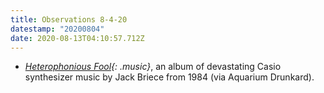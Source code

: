 ```yaml
---
title: Observations 8-4-20
datestamp: "20200804"
date: 2020-08-13T04:10:57.712Z
---
```

- *[Heterophonious Fool](https://aquariumdrunkard.com/2020/07/17/jack-briece-heterophonious-fool/){: .music}*, an album of devastating Casio synthesizer music by Jack Briece from 1984 (via Aquarium Drunkard).